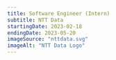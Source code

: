 ```yaml
---
title: Software Engineer (Intern)
subtitle: NTT Data
startingDate: 2023-02-18
endingDate: 2023-05-20
imageSource: "nttdata.svg"
imageAlt: "NTT Data Logo"
---
```

